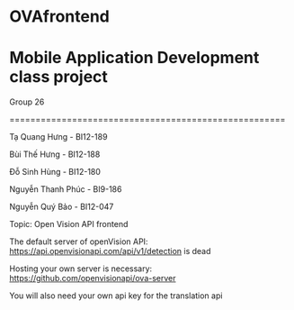 # OVAfrontend
Mobile Application Development class project
=====================================================

Group 26

=====================================================

Tạ Quang Hưng - BI12-189

Bùi Thế Hưng - BI12-188

Đỗ Sinh Hùng - BI12-180

Nguyễn Thanh Phúc - BI9-186

Nguyễn Quý Bảo - BI12-047


Topic: Open Vision API frontend

The default server of openVision API: https://api.openvisionapi.com/api/v1/detection is dead

Hosting your own server is necessary: https://github.com/openvisionapi/ova-server

You will also need your own api key for the translation api

